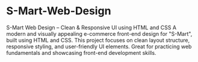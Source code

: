 # S-Mart-Web-Design
S-Mart Web Design – Clean &amp; Responsive UI using HTML and CSS A modern and visually appealing e-commerce front-end design for "S-Mart", built using HTML and CSS. This project focuses on clean layout structure, responsive styling, and user-friendly UI elements. Great for practicing web fundamentals and showcasing front-end development skills. 
